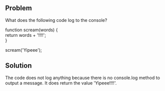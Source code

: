 ## Problem
What does the following code log to the console?

function scream(words) {\
  return words + '!!!!';\
}

scream('Yipeee');

## Solution
The code does not log anything because there is no console.log method to output a message. It does return the value 'Yipeee!!!!'.
